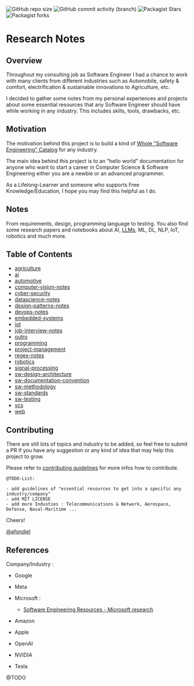![GitHub repo size](https://img.shields.io/github/repo-size/afondiel/research-notes) ![GitHub commit activity (branch)](https://img.shields.io/github/commit-activity/t/afondiel/research-notes/master) ![Packagist Stars](https://img.shields.io/github/stars/afondiel/research-notes.svg) ![Packagist forks](https://img.shields.io/github/forks/afondiel/research-notes.svg) 

# Research Notes

## Overview

Throughout my consulting job as Software Engineer I had a chance to work with many clients from different industries such as Automobile, safety & comfort, electrification & sustainable innovations to Agriculture, etc. 

I decided to gather some notes from my personal experiences and projects about some essential resources that any Software Engineer should have while working in any industry. This includes skills, tools, drawbacks, etc. 

## Motivation

The motivation behind this project is to build a kind of [Whole "Software Engineering" Catalog](https://en.wikipedia.org/wiki/Whole_Earth_Catalog) for any industry.

The main idea behind this project is to an "hello world" documentation for anyone who want to start a career in Computer Science & Software Engineering either you are a newbie or an advanced programmer. 

As a Lifelong-Learner and someone who supports Free Knowledge/Education, I hope you may find this helpful as I do.

## Notes 

From requirements, design, programming language to testing. You also find some research papers and notebooks about AI, [LLMs](https://github.com/afondiel/ChatGPT-Prompt-Engineering-DeepLearningAI), ML, DL, NLP, IoT, robotics and much more.

## Table of Contents
- [agriculture](https://github.com/afondiel/research-notes/tree/master/agriculture)
- [ai](https://github.com/afondiel/research-notes/tree/master/ai)
- [automotive](https://github.com/afondiel/research-notes/tree/master/automotive)
- [computer-vision-notes](https://github.com/afondiel/research-notes/tree/master/computer-vision-notes)
- [cyber-security](https://github.com/afondiel/research-notes/tree/master/cyber-security)
- [datascience-notes](https://github.com/afondiel/research-notes/tree/master/datascience-notes)
- [design-patterns-notes](https://github.com/afondiel/research-notes/tree/master/design-patterns-notes)
- [devops-notes](https://github.com/afondiel/research-notes/tree/master/devops-notes)
- [embedded-systems](https://github.com/afondiel/research-notes/tree/master/embedded-systems)
- [iot](https://github.com/afondiel/research-notes/tree/master/iot)
- [job-interview-notes](https://github.com/afondiel/research-notes/tree/master/job-interview-notes)
- [outro](https://github.com/afondiel/research-notes/tree/master/outro)
- [programming](https://github.com/afondiel/research-notes/tree/master/programming)
- [project-management](https://github.com/afondiel/research-notes/tree/master/project-management)
- [regex-notes](https://github.com/afondiel/research-notes/tree/master/regex-notes)
- [robotics](https://github.com/afondiel/research-notes/tree/master/robotics)
- [signal-processing](https://github.com/afondiel/research-notes/tree/master/signal-processing)
- [sw-design-architecture](https://github.com/afondiel/research-notes/tree/master/sw-design-architecture)
- [sw-documentation-convention](https://github.com/afondiel/research-notes/tree/master/sw-documentation-convention)
- [sw-methodology](https://github.com/afondiel/research-notes/tree/master/sw-methodology)
- [sw-standards](https://github.com/afondiel/research-notes/tree/master/sw-standards)
- [sw-testing](https://github.com/afondiel/research-notes/tree/master/sw-testing)
- [vcs](https://github.com/afondiel/research-notes/tree/master/vcs)
- [web](https://github.com/afondiel/research-notes/tree/master/web)


## Contributing

There are still lots of topics and industry to be added, so feel free to submit a PR if you have any suggestion or any kind of idea that may help this project to grow.

Please refer to [contributing guidelines](./CONTRIBUTING.md) for more infos how to contribute.

`@TODO-List: `

```
- add guidelines of "essential resources to get into a specific any industry/company"
- add MIT LICENSE
- add more Industies : Telecommunications & Network, Aerospace, Defense, Naval-Maritime ...   
```


Cheers! 

[@afondiel](https://github.com/afondiel)


## References


Company/Industry : 

- Google 
- Meta 
- Microsoft : 
  - [Software Engineering Resources - Microsoft research](https://www.youtube.com/watch?v=5YeRcGVpKVY&list=PLD7HFcN7LXRcwWXvffYmEnG67lE_sxL5W)

- Amazon 
- Apple 
- OpenAI 
- NVIDIA
- Tesla

@TODO

